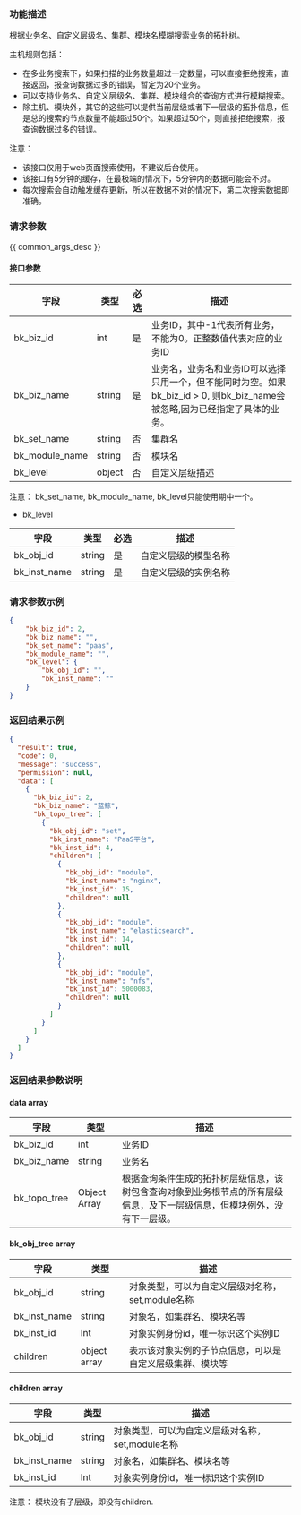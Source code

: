 ### 功能描述

根据业务名、自定义层级名、集群、模块名模糊搜索业务的拓扑树。

主机规则包括：
- 在多业务搜索下，如果扫描的业务数量超过一定数量，可以直接拒绝搜索，直接返回，报查询数据过多的错误，暂定为20个业务。
- 可以支持业务名、自定义层级名、集群、模块组合的查询方式进行模糊搜索。
- 除主机、模块外，其它的这些可以提供当前层级或者下一层级的拓扑信息，但是总的搜索的节点数量不能超过50个。如果超过50个，则直接拒绝搜索，报查询数据过多的错误。 

注意： 
- 该接口仅用于web页面搜索使用，不建议后台使用。
- 该接口有5分钟的缓存，在最极端的情况下，5分钟内的数据可能会不对。
- 每次搜索会自动触发缓存更新，所以在数据不对的情况下，第二次搜索数据即准确。

### 请求参数

{{ common_args_desc }}

#### 接口参数

| 字段                 |  类型      | 必选   |  描述                                                    |
|----------------------|------------|--------|--------------------------------------------------|
| bk_biz_id              | int     | 是     | 业务ID，其中-1代表所有业务，不能为0。正整数值代表对应的业务ID           |
| bk_biz_name              | string     | 是     | 业务名，业务名和业务ID可以选择只用一个，但不能同时为空。如果bk_biz_id > 0, 则bk_biz_name会被忽略,因为已经指定了具体的业务。      |
| bk_set_name              | string     | 否     | 集群名   |
| bk_module_name              | string     | 否     | 模块名   |
| bk_level              | object     | 否     | 自定义层级描述   |

注意： bk_set_name, bk_module_name, bk_level只能使用期中一个。 

- bk_level

| 字段                 |  类型      | 必选   |  描述                       |
|----------------------|------------|--------|--------------------------|
| bk_obj_id            | string     | 是     | 自定义层级的模型名称         |
| bk_inst_name         | string     | 是     | 自定义层级的实例名称         |



### 请求参数示例

```json
{
    "bk_biz_id": 2,
    "bk_biz_name": "",
    "bk_set_name": "paas",
    "bk_module_name": "",
    "bk_level": {
        "bk_obj_id": "",
        "bk_inst_name": ""
    }
}
```

### 返回结果示例

```json
{
  "result": true,
  "code": 0,
  "message": "success",
  "permission": null,
  "data": [
    {
      "bk_biz_id": 2,
      "bk_biz_name": "蓝鲸",
      "bk_topo_tree": [
        {
          "bk_obj_id": "set",
          "bk_inst_name": "PaaS平台",
          "bk_inst_id": 4,
          "children": [
            {
              "bk_obj_id": "module",
              "bk_inst_name": "nginx",
              "bk_inst_id": 15,
              "children": null
            },
            {
              "bk_obj_id": "module",
              "bk_inst_name": "elasticsearch",
              "bk_inst_id": 14,
              "children": null
            },
            {
              "bk_obj_id": "module",
              "bk_inst_name": "nfs",
              "bk_inst_id": 5000083,
              "children": null
            }
          ]
        }
      ]
    }
  ]
}
```

### 返回结果参数说明

#### data array

| 字段         | 类型         | 描述     |
| ------------ | ------------ | -------- |
| bk_biz_id    | int          | 业务ID   |
| bk_biz_name  | string       | 业务名   |
| bk_topo_tree | Object Array | 根据查询条件生成的拓扑树层级信息，该树包含查询对象到业务根节点的所有层级信息，及下一层级信息，但模块例外，没有下一层级。 |

#### bk_obj_tree array

| 字段         | 类型         | 描述                                                     |
| ------------ | ------------ | -------------------------------------------------------- |
| bk_obj_id    | string       | 对象类型，可以为自定义层级对名称，set,module名称         |
| bk_inst_name | string       | 对象名，如集群名、模块名等                               |
| bk_inst_id   | Int          | 对象实例身份id，唯一标识这个实例ID                       |
| children     | object array | 表示该对象实例的子节点信息，可以是自定义层级集群、模块等 |

#### children array 

| 字段         | 类型   | 描述                                             |
| ------------ | ------ | ------------------------------------------------ |
| bk_obj_id    | string | 对象类型，可以为自定义层级对名称，set,module名称 |
| bk_inst_name | string | 对象名，如集群名、模块名等                       |
| bk_inst_id   | Int    | 对象实例身份id，唯一标识这个实例ID               |

注意： 模块没有子层级，即没有children.